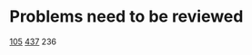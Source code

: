 # Problems need to be reviewed
[105](https://leetcode.com/problems/construct-binary-tree-from-preorder-and-inorder-traversal/)
[437](https://leetcode.com/problems/path-sum-iii/description/)
236